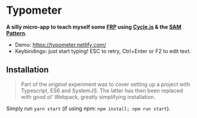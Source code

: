 Typometer
=========

**A silly micro-app to teach myself some [FRP](https://gist.github.com/staltz/868e7e9bc2a7b8c1f754) using [Cycle.js](https://cycle.js.org/) & the [SAM Pattern](http://sam.js.org/).**

* Demo: https://typometer.netlify.com/
* Keybindings: just start typing! ESC to retry, Ctrl+Enter or F2 to edit text.

## Installation

> Part of the _original_ experiment was to cover setting up a project with Typescript, ES6 and SystemJS. The latter has then been replaced with good ol' Webpack, greatly simplifying installation.

Simply run `yarn start` (if using npm: `npm install; npm run start`).